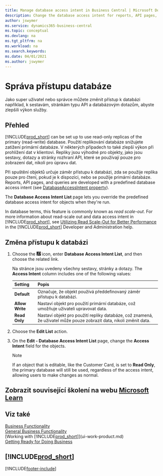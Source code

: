 ```yaml
---
title: Manage database access intent in Business Central | Microsoft Docs
description: Change the database access intent for reports, API pages, and queries.
author: jswymer
ms.service: dynamics365-business-central
ms.topic: conceptual
ms.devlang: na
ms.tgt_pltfrm: na
ms.workload: na
ms.search.keywords:
ms.date: 04/01/2021
ms.author: jswymer
---
```

# Správa přístupu databáze

Jako super uživatel nebo správce můžete změnit přístup k databázi například, k sestavám, stránkám typu API a databázovým dotazům, abyste zlepšili výkon služby.

## Přehled

[!INCLUDE[prod_short](includes/prod_short.md)] can be set up to use read-only replicas of the primary (read-write) database. Použití replikování databáze snižujete zatížení primární databáze. V některých případech to také zlepší výkon při prohlížení dat v klientovi. Repliky jsou výhodné pro objekty, jako jsou sestavy, dotazy a stránky rozhraní API, které se používají pouze pro zobrazení dat, nikoli pro úpravu dat.

Při spuštění objektů určuje záměr přístupu k databázi, zda se použije replika pouze pro čtení, pokud je k dispozici, nebo se použije primární databáze. Reports, API pages, and queries are developed with a predefined database access intent (see [DatabaseAccessIntent property](/dynamics365/business-central/dev-itpro/developer/properties/devenv-dataaccessintent-property)).

The **Database Access Intent List** page lets you override the predefined database access intent for objects when they're run.

In database terms, this feature is commonly known as *read scale-out*. For more information about read-scale out and data access intent in [!INCLUDE[prod_short](includes/prod_short.md)], see [Utilizing Read Scale-Out for Better Performance](/dynamics365/business-central/dev-itpro/administration/database-read-scale-out-overview) in the [!INCLUDE[prod_short](includes/prod_short.md)] Developer and Administration help.

## Změna přístupu k databázi

1. Choose the ![Lightbulb that opens the Tell Me feature.](media/ui-search/search_small.png "Tell me what you want to do") icon, enter **Database Access Intent List**, and then choose the related link.

   Na stránce jsou uvedeny všechny sestavy, stránky a dotazy. The **Access Intent** column includes one of the following values:

   | **Setting** | **Popis** |
   |------------|-------------|  
   | **Default** | Označuje, že objekt používá předdefinovaný záměr přístupu k databázi. |
   | **Allow Write** | Nastaví objekt pro použití primární databáze, což umožňuje uživateli upravovat data. |
   | **Read Only** | Nastaví objekt pro použití repliky databáze, což znamená, že uživatel může pouze zobrazit data, nikoli změnit data. |

2. Choose the **Edit List** action.

3. On the **Edit - Database Access Intent List** page, change the **Access Intent** field for the objects.

   > [!NOTE]
   > If an object that is editable, like the Customer Card, is set to **Read Only**, the primary database will still be used, regardless of the access intent, allowing users to make changes as normal.

## Zobrazit související školení na webu [Microsoft Learn](/learn/paths/deploy-configure-dynamics-365-business-central/)

## Viz také
[Business Functionality](across-business-functionality.md)  
[General Business Functionality](ui-across-business-areas.md)  
[Working with [!INCLUDE[prod_short](includes/prod_short.md)]](ui-work-product.md)  
[Getting Ready for Doing Business](ui-get-ready-business.md)

## [!INCLUDE[prod_short](includes/free_trial_md.md)]


[!INCLUDE[footer-include](includes/footer-banner.md)]